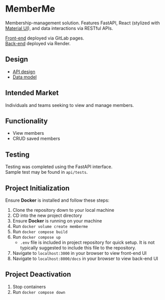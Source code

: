 # MemberMe
Membership-management solution. Features FastAPI, React (stylized with [Material UI](https://mui.com/material-ui/)), and data interactions via RESTful APIs.

[Front-end](https://kariscourey.gitlab.io/memberme/) deployed via GitLab pages. <br/>
[Back-end](https://memberme.onrender.com/docs) deployed via Render.


## Design
- [API design](docs/api-design.md)
- [Data model](docs/data-model.md)


## Intended Market
Individuals and teams seeking to view and manage members.


## Functionality
- View members
- CRUD saved members


## Testing
Testing was completed using the FastAPI interface. </br>
Sample test may be found in `api/tests`.


## Project Initialization

Ensure <b>Docker</b> is installed and follow these steps:

1. Clone the repository down to your local machine
2. CD into the new project directory
3. Ensure <b>Docker</b> is running on your machine
4. Run `docker volume create memberme`
5. Run `docker compose build`
6. Run `docker compose up`
    - `.env` file is included in project repository for quick setup. It is not typically suggested to include this file to the repository.
7. Navigate to `localhost:3000` in your browser to view front-end UI
8. Navigate to `localhost:8000/docs` in your browser to view back-end UI


## Project Deactivation
1. Stop containers
2. Run `docker compose down`
